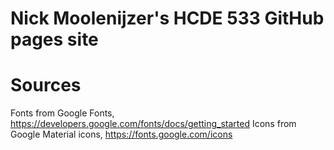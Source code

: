 # Nick Moolenijzer's HCDE 533 GitHub pages site

# Sources
Fonts from Google Fonts, https://developers.google.com/fonts/docs/getting_started
Icons from Google Material icons, https://fonts.google.com/icons

